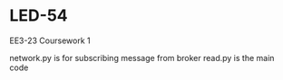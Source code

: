 # LED-54
EE3-23 Coursework 1

network.py is for subscribing message from broker
read.py is the main code
